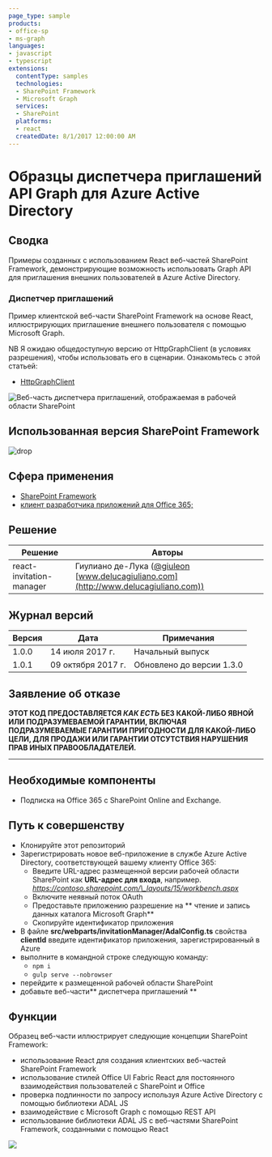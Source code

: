 ```yaml
---
page_type: sample
products:
- office-sp
- ms-graph
languages:
- javascript
- typescript
extensions:
  contentType: samples
  technologies:
  - SharePoint Framework
  - Microsoft Graph
  services:
  - SharePoint
  platforms:
  - react
  createdDate: 8/1/2017 12:00:00 AM
---
```

# Образцы диспетчера приглашений API Graph для Azure Active Directory

## Сводка

Примеры созданных с использованием React веб-частей SharePoint Framework, демонстрирующие возможность использовать Graph API для приглашения внешних пользователей в Azure Active Directory.

### Диспетчер приглашений

Пример клиентской веб-части SharePoint Framework на основе React, иллюстрирующих приглашение внешнего пользователя с помощью Microsoft Graph.

NB Я ожидаю общедоступную версию от HttpGraphClient (в условиях разрешения), чтобы использовать его в сценарии.
Ознакомьтесь с этой статьей:
* [HttpGraphClient](https://docs.microsoft.com/sharepoint/dev/spfx/web-parts/guidance/call-microsoft-graph-from-your-web-part)

![Веб-часть диспетчера приглашений, отображаемая в рабочей области SharePoint](./assets/SPFx-Invitation-Manager.gif)

## Использованная версия SharePoint Framework 
![drop](https://img.shields.io/badge/drop-1.3.0-green.svg)

## Сфера применения

* [SharePoint Framework](https://learn.microsoft.com/sharepoint/dev/spfx/sharepoint-framework-overview)
* [клиент разработчика приложений для Office 365;](https://learn.microsoft.com/sharepoint/dev/spfx/set-up-your-developer-tenant)

## Решение

Решение | Авторы
--------|---------
react-invitation-manager | Гиулиано де-Лука ([@giuleon](https://twitter.com/giuleon) [www.delucagiuliano.com](http://www.delucagiuliano.com))

## Журнал версий

Версия | Дата | Примечания
-------|----|--------
1.0.0 | 14 июля 2017 г. | Начальный выпуск
1.0.1 | 09 октября 2017 г. | Обновлено до версии 1.3.0

## Заявление об отказе
**ЭТОТ КОД ПРЕДОСТАВЛЯЕТСЯ *КАК ЕСТЬ* БЕЗ КАКОЙ-ЛИБО ЯВНОЙ ИЛИ ПОДРАЗУМЕВАЕМОЙ ГАРАНТИИ, ВКЛЮЧАЯ ПОДРАЗУМЕВАЕМЫЕ ГАРАНТИИ ПРИГОДНОСТИ ДЛЯ КАКОЙ-ЛИБО ЦЕЛИ, ДЛЯ ПРОДАЖИ ИЛИ ГАРАНТИИ ОТСУТСТВИЯ НАРУШЕНИЯ ПРАВ ИНЫХ ПРАВООБЛАДАТЕЛЕЙ.**

---

## Необходимые компоненты

- Подписка на Office 365 с SharePoint Online and Exchange.

## Путь к совершенству

- Клонируйте этот репозиторий
- Зарегистрировать новое веб-приложение в службе Azure Active Directory, соответствующей вашему клиенту Office 365:
  - Введите URL-адрес размещенной версии рабочей области SharePoint как **URL-адрес для входа**, например. *https://contoso.sharepoint.com/\_layouts/15/workbench.aspx*
  - Включите неявный поток OAuth
  - Предоставьте приложению разрешение на ** чтение и запись данных каталога Microsoft Graph**
  - Скопируйте идентификатор приложения
- В файле **src/webparts/invitationManager/AdalConfig.ts** свойства **clientId** введите идентификатор приложения, зарегистрированный в Azure
- выполните в командной строке следующую команду:
  - `npm i`
  - `gulp serve --nobrowser`
- перейдите к размещенной рабочей области SharePoint
- добавьте веб-части** диспетчера приглашений **

## Функции

Образец веб-части иллюстрирует следующие концепции SharePoint Framework:

- использование React для создания клиентских веб-частей SharePoint Framework
- использование стилей Office UI Fabric React для постоянного взаимодействия пользователей с SharePoint и Office
- проверка подлинности по запросу используя Azure Active Directory с помощью библиотеки ADAL JS
- взаимодействие с Microsoft Graph с помощью REST API
- использование библиотеки ADAL JS с веб-частями SharePoint Framework, созданными с помощью React

![](https://pnptelemetry.azurewebsites.net/sp-dev-fx-webparts/samples/react-invitation-manager)
